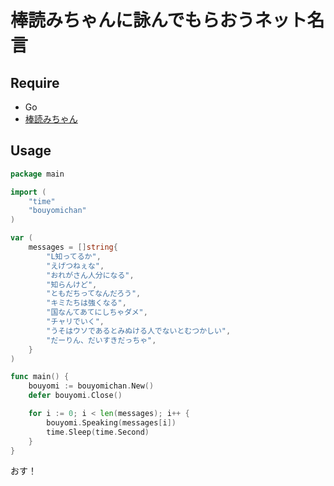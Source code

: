 # 棒読みちゃんに詠んでもらおうネット名言

## Require
- Go
- [棒読みちゃん](https://chi.usamimi.info/Program/Application/BouyomiChan/)

## Usage
```go
package main

import (
    "time"
	"bouyomichan"
)

var (
	messages = []string{
		"L知ってるか",
		"えげつねぇな",
		"おれがさん人分になる",
		"知らんけど",
		"ともだちってなんだろう",
		"キミたちは強くなる",
		"国なんてあてにしちゃダメ",
		"チャリでいく",
		"うそはウソであるとみぬける人でないとむつかしい",
		"だーりん、だいすきだっちゃ",
	}
)

func main() {
    bouyomi := bouyomichan.New()
    defer bouyomi.Close()

	for i := 0; i < len(messages); i++ {
		bouyomi.Speaking(messages[i])
		time.Sleep(time.Second)
	}
}
```


おす！


